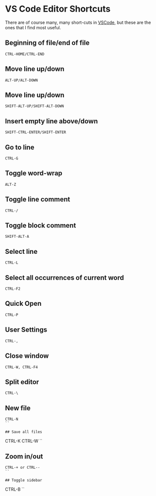 # VS Code Editor Shortcuts

There are of course many, many short-cuts in [VSCode](https://code.visualstudio.com/), but these are the ones that I find most useful.

## Beginning of file/end of file
```
CTRL-HOME/CTRL-END
```

## Move line up/down
```
ALT-UP/ALT-DOWN
```

## Move line up/down
```
SHIFT-ALT-UP/SHIFT-ALT-DOWN
```

## Insert empty line above/down
```
SHIFT-CTRL-ENTER/SHIFT-ENTER
```

## Go to line
```
CTRL-G
```

## Toggle word-wrap
```
ALT-Z
```

## Toggle line comment
```
CTRL-/
```

## Toggle block comment
```
SHIFT-ALT-A
```

## Select line
```
CTRL-L
```

## Select all occurrences of current word
```
CTRL-F2
```

## Quick Open
```
CTRL-P
```

## User Settings
```
CTRL-,
```

## Close window
```
CTRL-W, CTRL-F4
```

## Split editor
```
CTRL-\
```

## New file
```
CTRL-N
``

## Save all files
```
CTRL-K CTRL-W
``

## Zoom in/out
```
CTRL-+ or CTRL--
``

## Toggle sidebar
```
CTRL-B
``
